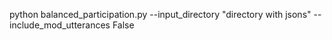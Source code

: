 python balanced_participation.py --input_directory "directory with jsons" --include_mod_utterances False

